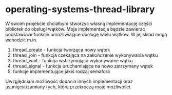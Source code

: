 # operating-systems-thread-library

W swoim projekcie chciałbym stworzyć własną implementację częśći bibliotek do obsługi wątków. Moja implementacja będzie zawierać podstawowe funkcje umożliwiające
obsługę wielu wątków. W jej skład mogą wchodzić m.in.

1) thread_create - funkcja tworząca nowy wątek
2) thread_join - funkcja czekająca na zakończenie wykonywania wątku
3) thread_wait - funkcja wstrzymująca wykonywanie wątku
4) thread_signal - funkcja uruchamiająca na nowo zatrzymany wątek
5) funkcje implementujące jakiś rodzaj semafora

Uwzględniam możliwość dodania innych implementacji oraz usunięcia/zamiany tych, które przekroczą moje możliwości.
